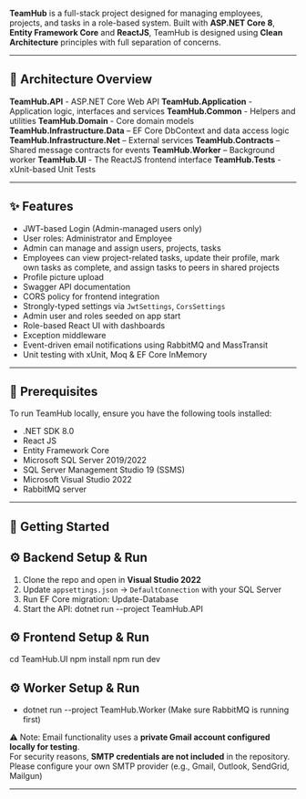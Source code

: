 **TeamHub** is a full-stack project designed for managing employees, projects, and tasks in a role-based system. 
Built with **ASP.NET Core 8**, **Entity Framework Core** and **ReactJS**, TeamHub is designed using **Clean Architecture** principles with full separation of concerns.

---

## 🧱 Architecture Overview
**TeamHub.API** - ASP.NET Core Web API
**TeamHub.Application** - Application logic, interfaces and services
**TeamHub.Common** - Helpers and utilities
**TeamHub.Domain** - Core domain models
**TeamHub.Infrastructure.Data** – EF Core DbContext and data access logic
**TeamHub.Infrastructure.Net** – External services 
**TeamHub.Contracts** – Shared message contracts for events
**TeamHub.Worker** – Background worker 
**TeamHub.UI** - The ReactJS frontend interface
**TeamHub.Tests** - xUnit-based Unit Tests

---

## ✨ Features

- JWT-based Login (Admin-managed users only)
- User roles: Administrator and Employee
- Admin can manage and assign users, projects, tasks
- Employees can view project-related tasks, update their profile, mark own tasks as complete, and assign tasks to peers in shared projects
- Profile picture upload
- Swagger API documentation
- CORS policy for frontend integration
- Strongly-typed settings via `JwtSettings`, `CorsSettings`
- Admin user and roles seeded on app start
- Role-based React UI with dashboards
- Exception middleware
- Event-driven email notifications using RabbitMQ and MassTransit
- Unit testing with xUnit, Moq & EF Core InMemory

---

## 🧩 Prerequisites

To run TeamHub locally, ensure you have the following tools installed:

- .NET SDK 8.0
- React JS
- Entity Framework Core
- Microsoft SQL Server 2019/2022
- SQL Server Management Studio 19 (SSMS)
- Microsoft Visual Studio 2022
- RabbitMQ server

---

## 🚀 Getting Started

## ⚙️ Backend Setup & Run
1. Clone the repo and open in **Visual Studio 2022**
2. Update `appsettings.json` → `DefaultConnection` with your SQL Server
3. Run EF Core migration: Update-Database
4. Start the API: dotnet run --project TeamHub.API

## ⚙️ Frontend Setup & Run
cd TeamHub.UI
npm install
npm run dev

## ⚙️ Worker Setup & Run
- dotnet run --project TeamHub.Worker (Make sure RabbitMQ is running first)

⚠️ Note:
Email functionality uses a **private Gmail account configured locally for testing**.  
For security reasons, **SMTP credentials are not included** in the repository.
Please configure your own SMTP provider (e.g., Gmail, Outlook, SendGrid, Mailgun) 

---
